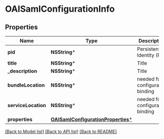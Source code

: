 # OAISamlConfigurationInfo

## Properties
Name | Type | Description | Notes
------------ | ------------- | ------------- | -------------
**pid** | **NSString*** | Persistent Identity (PID) | [optional] 
**title** | **NSString*** | Title | [optional] 
**_description** | **NSString*** | Title | [optional] 
**bundleLocation** | **NSString*** | needed for configuration binding | [optional] 
**serviceLocation** | **NSString*** | needed for configuraiton binding | [optional] 
**properties** | [**OAISamlConfigurationProperties***](OAISamlConfigurationProperties.md) |  | [optional] 

[[Back to Model list]](../README.md#documentation-for-models) [[Back to API list]](../README.md#documentation-for-api-endpoints) [[Back to README]](../README.md)


